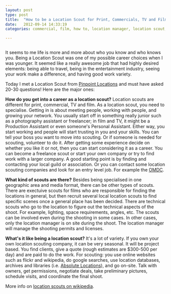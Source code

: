 ```yaml
---
layout: post
type: post
title:  "How to be a Location Scout for Print, Commercials, TV and Film"
date:   2012-09-14 14:33:19
categories: commercial, film, how to, location manager, location scout, tv	

---
```


<center><img src="{{site.url}}/assets/posts/418828_10101324038069172_62527085_n.jpg" alt="" title="Just Walking Down the Road" ></center>

It seems to me life is more and more about who you know and who knows you. Being a Location Scout was one of my possible career choices when I was younger. It seemed like a really awesome job that had highly desired elements: being able to travel, being in the entertainment industry, seeing your work make a difference, and having good work variety. 

Today I met a Location Scout from <a href="http://www.pinpointlocations.ca">Pinpoint Locations</a> and must have asked 20-30 questions! Here are the major ones:

<strong>How do you get into a career as a location scout?</strong>
Location scouts are different for print, commercial, TV and film. As a location scout, you need to specialise. Getting in is about meeting people, working with people, and growing your network. You usually start off in something really junior such as a photography assistant or freelancer; in film and TV, it might be a Production Assistant or even someone's Personal Assistant. Either way, you start working and people will start trusting in you and your skills. You can tell your boss you want to move into scouting. Or if someone is needed for scouting, volunteer to do it. After getting some experience decide on whether you like it or not, then you can start considering it as a career. You can become a freelance scout or start your own company or try to find work with a larger company. A good starting point is by finding and contacting your local guild or association. Or you can contact some location scouting companies and look for an entry level job. For example the <a href="http://www.omdc.on.ca/">OMDC</a>.

<strong>What kind of scouts are there?</strong>
Besides being specialised in one geographic area and media format, there can be other types of scouts. There are exectuive scouts for films who are responsible for finding the locations in general, but then recruit several local location scouts to find specific scenes once a general place has been decided. There are technical scouts who go to the location to figure out the technical aspects of the shoot. For example, lighting, space requirements, angles, etc. The scouts can be involved even during the shooting in some cases. In other cases, only the location manager is on site during the shoot. The location manager will manage the shooting permits and licenses. 

<strong>What's it like being a location scout?</strong>
It's a lot of variety. If you own your own location scouting company, it can be very seasonal. It will be project based. You find clients, give a quote (rough estimates are $300-500 per day) and are paid to do the work. For scouting: you use online websites such as flickr and wikipedia, do google searches, use location databases, archives and libraries (i.e. <a href="http://www.absolute.to/main_contact.html">Absolute Locations</a>), and go on-site. Talk with owners, get permissions, negotiate deals, take preliminary pictures, schedule visits, and coordinate the final shoot.

More info on <a href="http://en.wikipedia.org/wiki/Location_scouting">location scouts on wikipedia</a>. 